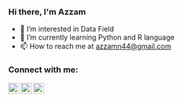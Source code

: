### Hi there, I'm Azzam 

- 👀 I’m interested in Data Field
- 🌱 I’m currently learning Python and R language
- 📫 How to reach me at azzamn44@gmail.com

### Connect with me:

[<img align="left" alt="codeSTACKr | Twitter" width="22px" src="[https://image.flaticon.com/icons/png/512/1409/1409937.png](https://cdn-icons-png.flaticon.com/512/1409/1409937.png)" />][twitter]
[<img align="left" alt="codeSTACKr | LinkedIn" width="22px" src="https://image.flaticon.com/icons/png/512/1409/1409945.png" />][linkedin]
[<img align="left" alt="codeSTACKr | Instagram" width="22px" src="https://image.flaticon.com/icons/png/512/174/174855.png" />][instagram]

<br />


[twitter]: https://twitter.com/azzamnaufal_
[instagram]: https://instagram.com/azzamnaufal
[linkedin]: https://www.linkedin.com/in/azzamnaufal/
<!---
azzamnaufaal/azzamnaufaal is a ✨ special ✨ repository because its `README.md` (this file) appears on your GitHub profile.
You can click the Preview link to take a look at your changes.
--->
